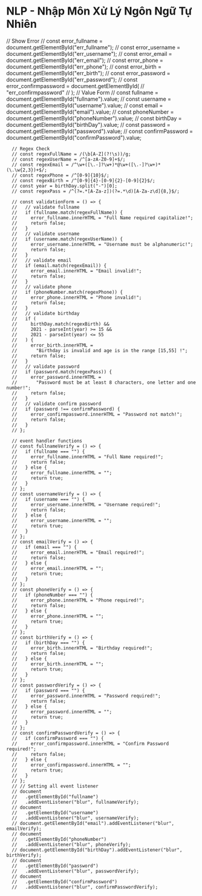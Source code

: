 # NLP - Nhập Môn Xử Lý Ngôn Ngữ Tự Nhiên
 // Show Error
      // const error_fullname = document.getElementById("err_fullname");
      // const error_username = document.getElementById("err_username");
      // const error_email = document.getElementById("err_email");
      // const error_phone = document.getElementById("err_phone");
      // const error_birth = document.getElementById("err_birth");
      // const error_password = document.getElementById("err_password");
      // const error_confirmpassword = document.getElementById(
      //   "err_confirmpassword"
      // );
      // Value Form
      // const fullname = document.getElementById("fullname").value;
      // const username = document.getElementById("username").value;
      // const email = document.getElementById("email").value;
      // const phoneNumber = document.getElementById("phoneNumber").value;
      // const birthDay = document.getElementById("birthDay").value;
      // const password = document.getElementById("password").value;
      // const confirmPassword = document.getElementById("confirmPassword").value;

      // Regex Check
      // const regexFullName = /(\b[A-Z](?!\s))/g;
      // const regexUserName = /^[a-zA-Z0-9]+$/;
      // const regexEmail = /^\w+([\.-]?\w+)*@\w+([\.-]?\w+)*(\.\w{2,3})+$/;
      // const regexPhone = /^[0-9]{10}$/;
      // const regexBirth = /^[0-9]{4}-[0-9]{2}-[0-9]{2}$/;
      // const year = birthDay.split("-")[0];
      // const regexPass = /^(?=.*[A-Za-z])(?=.*\d)[A-Za-z\d]{8,}$/;

      // const validationForm = () => {
      //   // validate fullname
      //   if (fullname.match(regexFullName)) {
      //     error_fullname.innerHTML = "Full Name required capitalize!";
      //     return false;
      //   }
      //   // validate username
      //   if (username.match(regexUserName)) {
      //     error_username.innerHTML = "Username must be alphanumeric!";
      //     return false;
      //   }
      //   // validate email
      //   if (email.match(regexEmail)) {
      //     error_email.innerHTML = "Email invalid!";
      //     return false;
      //   }
      //   // validate phone
      //   if (phoneNumber.match(regexPhone)) {
      //     error_phone.innerHTML = "Phone invalid!";
      //     return false;
      //   }
      //   // validate birthday
      //   if (
      //     birthDay.match(regexBirth) &&
      //     2021 - parseInt(year) >= 15 &&
      //     2021 - parseInt(year) <= 55
      //   ) {
      //     error_birth.innerHTML =
      //       "Birthday is invalid and age is in the range [15,55] !";
      //     return false;
      //   }
      //   // validate password
      //   if (password.match(regexPass)) {
      //     error_password.innerHTML =
      //       "Password must be at least 8 characters, one letter and one number!";
      //     return false;
      //   }
      //   // validate confirm password
      //   if (password !== confirmPassword) {
      //     error_confirmpassword.innerHTML = "Password not match!";
      //     return false;
      //   }
      // };

      // event handler functions
      // const fullnameVerify = () => {
      //   if (fullname === "") {
      //     error_fullname.innerHTML = "Full Name required!";
      //     return false;
      //   } else {
      //     error_fullname.innerHTML = "";
      //     return true;
      //   }
      // };
      // const usernameVerify = () => {
      //   if (username === "") {
      //     error_username.innerHTML = "Username required!";
      //     return false;
      //   } else {
      //     error_username.innerHTML = "";
      //     return true;
      //   }
      // };
      // const emailVerify = () => {
      //   if (email === "") {
      //     error_email.innerHTML = "Email required!";
      //     return false;
      //   } else {
      //     error_email.innerHTML = "";
      //     return true;
      //   }
      // };
      // const phoneVerify = () => {
      //   if (phoneNumber === "") {
      //     error_phone.innerHTML = "Phone required!";
      //     return false;
      //   } else {
      //     error_phone.innerHTML = "";
      //     return true;
      //   }
      // };
      // const birthVerify = () => {
      //   if (birthDay === "") {
      //     error_birth.innerHTML = "Birthday required!";
      //     return false;
      //   } else {
      //     error_birth.innerHTML = "";
      //     return true;
      //   }
      // };
      // const passwordVerify = () => {
      //   if (password === "") {
      //     error_password.innerHTML = "Password required!";
      //     return false;
      //   } else {
      //     error_password.innerHTML = "";
      //     return true;
      //   }
      // };
      // const confirmPasswordVerify = () => {
      //   if (confirmPassword === "") {
      //     error_confirmpassword.innerHTML = "Confirm Password required!";
      //     return false;
      //   } else {
      //     error_confirmpassword.innerHTML = "";
      //     return true;
      //   }
      // };
      // // Setting all event listener
      // document
      //   .getElementById("fullname")
      //   .addEventListener("blur", fullnameVerify);
      // document
      //   .getElementById("username")
      //   .addEventListener("blur", usernameVerify);
      // document.getElementById("email").addEventListener("blur", emailVerify);
      // document
      //   .getElementById("phoneNumber")
      //   .addEventListener("blur", phoneVerify);
      // document.getElementById("birthDay").addEventListener("blur", birthVerify);
      // document
      //   .getElementById("password")
      //   .addEventListener("blur", passwordVerify);
      // document
      //   .getElementById("confirmPassword")
      //   .addEventListener("blur", confirmPasswordVerify);
